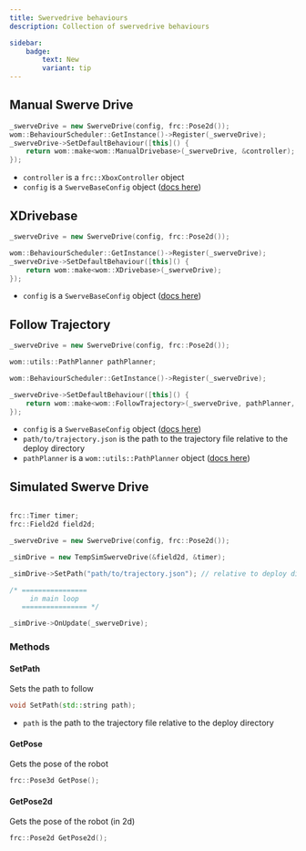 ```yaml
---
title: Swervedrive behaviours
description: Collection of swervedrive behaviours

sidebar:
    badge:
        text: New
        variant: tip
---
```


## Manual Swerve Drive

```cpp
_swerveDrive = new SwerveDrive(config, frc::Pose2d());
wom::BehaviourScheduler::GetInstance()->Register(_swerveDrive);
_swerveDrive->SetDefaultBehaviour([this]() {
    return wom::make<wom::ManualDrivebase>(_swerveDrive, &controller);
});
```

- `controller` is a `frc::XboxController` object
- `config` is a `SwerveBaseConfig` object ([docs here](/reference/drivetrain/swerve-drive#config))

## XDrivebase

```cpp
_swerveDrive = new SwerveDrive(config, frc::Pose2d());

wom::BehaviourScheduler::GetInstance()->Register(_swerveDrive);
_swerveDrive->SetDefaultBehaviour([this]() {
    return wom::make<wom::XDrivebase>(_swerveDrive);
});
```

- `config` is a `SwerveBaseConfig` object ([docs here](/reference/drivetrain/swerve-drive#config))

## Follow Trajectory

```cpp
_swerveDrive = new SwerveDrive(config, frc::Pose2d());

wom::utils::PathPlanner pathPlanner;

wom::BehaviourScheduler::GetInstance()->Register(_swerveDrive);

_swerveDrive->SetDefaultBehaviour([this]() {
    return wom::make<wom::FollowTrajectory>(_swerveDrive, pathPlanner, "path/to/trajectory.json");
});
```

- `config` is a `SwerveBaseConfig` object ([docs here](/reference/drivetrain/swerve-drive#config))
- `path/to/trajectory.json` is the path to the trajectory file relative to the deploy directory
- `pathPlanner` is a `wom::utils::PathPlanner` object ([docs here](/reference/utils/path-planner))

## Simulated Swerve Drive

```cpp

frc::Timer timer;
frc::Field2d field2d;

_swerveDrive = new SwerveDrive(config, frc::Pose2d());

_simDrive = new TempSimSwerveDrive(&field2d, &timer);

_simDrive->SetPath("path/to/trajectory.json"); // relative to deploy directory

/* ================
     in main loop
   ================ */

_simDrive->OnUpdate(_swerveDrive);
```

### Methods

#### SetPath

Sets the path to follow

```cpp
void SetPath(std::string path);
```

- `path` is the path to the trajectory file relative to the deploy directory

#### GetPose

Gets the pose of the robot

```cpp
frc::Pose3d GetPose();
```

#### GetPose2d

Gets the pose of the robot (in 2d)

```cpp
frc::Pose2d GetPose2d();
```